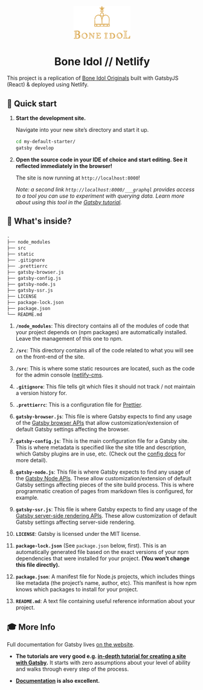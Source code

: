 <p align="center">
  <a href="https://www.gatsbyjs.org">
    <img alt="Gatsby" src="/src/images/assets/logo.svg" width="150" />
  </a>
</p>
<h1 align="center">
  Bone Idol // Netlify
</h1>

This project is a replication of [Bone Idol Originals](https://bone-idol.com) built with GatsbyJS (React) & deployed using Netlify.

## 🚀 Quick start

1.  **Start the development site.**

    Navigate into your new site’s directory and start it up.

    ```sh
    cd my-default-starter/
    gatsby develop
    ```

1.  **Open the source code in your IDE of choice and start editing. See it reflected immediately in the browser!**

    The site is now running at `http://localhost:8000`!
    
    *Note: a second link `http://localhost:8000/___graphql` provides access to a tool you can use to experiment with querying data. Learn more about using this tool in the [Gatsby tutorial](https://www.gatsbyjs.org/tutorial/part-five/#introducing-graphiql).*
    
## 🧐 What's inside?

    .
    ├── node_modules
    ├── src
    ├── static
    ├── .gitignore
    ├── .prettierrc
    ├── gatsby-browser.js
    ├── gatsby-config.js
    ├── gatsby-node.js
    ├── gatsby-ssr.js
    ├── LICENSE
    ├── package-lock.json
    ├── package.json
    └── README.md

  1.  **`/node_modules`**: This directory contains all of the modules of code that your project depends on (npm packages) are automatically installed. Leave the management of this one to npm.
  
  2.  **`/src`**: This directory contains all of the code related to what you will see on the front-end of the site.
  
  3.  **`/src`**: This is where some static resources are located, such as the code for the admin console ([netlify-cms](https://www.netlifycms.org/).
  
  4.  **`.gitignore`**: This file tells git which files it should not track / not maintain a version history for.
  
  5.  **`.prettierrc`**: This is a configuration file for [Prettier](https://prettier.io/).
  
  6.  **`gatsby-browser.js`**: This file is where Gatsby expects to find any usage of the [Gatsby browser APIs](https://www.gatsbyjs.org/docs/browser-apis/) that allow customization/extension of default Gatsby settings affecting the browser.
  
  7.  **`gatsby-config.js`**: This is the main configuration file for a Gatsby site. This is where metadata is specified like the site title and description, which Gatsby plugins are in use, etc. (Check out the [config docs](https://www.gatsbyjs.org/docs/gatsby-config/) for more detail).
  
  8.  **`gatsby-node.js`**: This file is where Gatsby expects to find any usage of the [Gatsby Node APIs](https://www.gatsbyjs.org/docs/node-apis/). These allow customization/extension of default Gatsby settings affecting pieces of the site build process. This is where programmatic creation of pages from markdown files is configured, for example.
  
  9.  **`gatsby-ssr.js`**: This file is where Gatsby expects to find any usage of the [Gatsby server-side rendering APIs](https://www.gatsbyjs.org/docs/ssr-apis/). These allow customization of default Gatsby settings affecting server-side rendering.
  
  10.  **`LICENSE`**: Gatsby is licensed under the MIT license.
  
  11.  **`package-lock.json`** (See `package.json` below, first). This is an automatically generated file based on the exact versions of your npm dependencies that were installed for your project. **(You won’t change this file directly).**
  
  12.  **`package.json`**: A manifest file for Node.js projects, which includes things like metadata (the project’s name, author, etc). This manifest is how npm knows which packages to install for your project.
  
  13.  **`README.md`**: A text file containing useful reference information about your project.

## 🎓 More Info

Full documentation for Gatsby lives [on the website](https://www.gatsbyjs.org/).

-   **The tutorials are very good e.g. [in-depth tutorial for creating a site with Gatsby](https://www.gatsbyjs.org/tutorial/).** It starts with zero assumptions about your level of ability and walks through every step of the process.

-   **[Documentation](https://www.gatsbyjs.org/docs/) is also excellent.**
